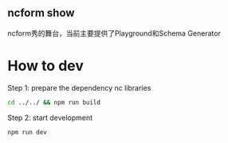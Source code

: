 ## ncform show

ncform秀的舞台，当前主要提供了Playground和Schema Generator

# How to dev

Step 1: prepare the dependency nc libraries
```sh
cd ../../ && npm run build
```

Step 2: start development
```sh
npm run dev
```
